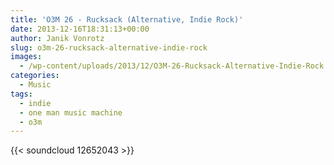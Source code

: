 ```yaml
---
title: 'O3M 26 - Rucksack (Alternative, Indie Rock)'
date: 2013-12-16T18:31:13+00:00
author: Janik Vonrotz
slug: o3m-26-rucksack-alternative-indie-rock
images:
  - /wp-content/uploads/2013/12/O3M-26-Rucksack-Alternative-Indie-Rock.jpg
categories:
  - Music
tags:
  - indie
  - one man music machine
  - o3m
---
```

{{< soundcloud 12652043 >}}
